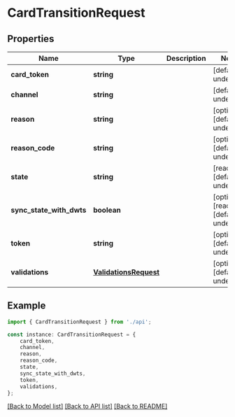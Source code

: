 # CardTransitionRequest


## Properties

Name | Type | Description | Notes
------------ | ------------- | ------------- | -------------
**card_token** | **string** |  | [default to undefined]
**channel** | **string** |  | [default to undefined]
**reason** | **string** |  | [optional] [default to undefined]
**reason_code** | **string** |  | [optional] [default to undefined]
**state** | **string** |  | [readonly] [default to undefined]
**sync_state_with_dwts** | **boolean** |  | [optional] [readonly] [default to undefined]
**token** | **string** |  | [optional] [default to undefined]
**validations** | [**ValidationsRequest**](ValidationsRequest.md) |  | [optional] [default to undefined]

## Example

```typescript
import { CardTransitionRequest } from './api';

const instance: CardTransitionRequest = {
    card_token,
    channel,
    reason,
    reason_code,
    state,
    sync_state_with_dwts,
    token,
    validations,
};
```

[[Back to Model list]](../README.md#documentation-for-models) [[Back to API list]](../README.md#documentation-for-api-endpoints) [[Back to README]](../README.md)
